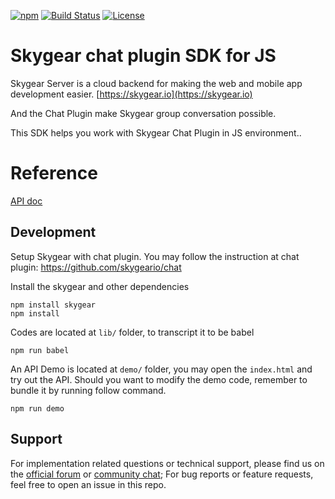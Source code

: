 [![npm](https://img.shields.io/npm/v/skygear-chat.svg)](https://www.npmjs.com/package/skygear-chat)
[![Build
Status](https://travis-ci.org/SkygearIO/chat.svg)](https://travis-ci.org/SkygearIO/chat)
[![License](https://img.shields.io/npm/l/skygear.svg)](https://www.npmjs.com/package/skygear)

# Skygear chat plugin SDK for JS

Skygear Server is a cloud backend for making the web and mobile app
development easier. [https://skygear.io](https://skygear.io)

And the Chat Plugin make Skygear group conversation possible.

This SDK helps you work with Skygear Chat Plugin in JS environment..

# Reference

[API doc](https://docs.skygear.io/js/chat/reference/latest/)


## Development

Setup Skygear with chat plugin. You may follow the instruction at chat
plugin: https://github.com/skygeario/chat

Install the skygear and other dependencies
```
npm install skygear
npm install
```

Codes are located at `lib/` folder, to transcript it to be babel
```
npm run babel
```

An API Demo is located at `demo/` folder, you may open the `index.html` and
try out the API. Should you want to modify the demo code, remember to bundle
it by running follow command.

```
npm run demo
```

## Support
For implementation related questions or technical support, please find us on the [official forum](https://discuss.skygear.io) or [community chat](https://slack.skygear.io); For bug reports or feature requests, feel free to open an issue in this repo.
